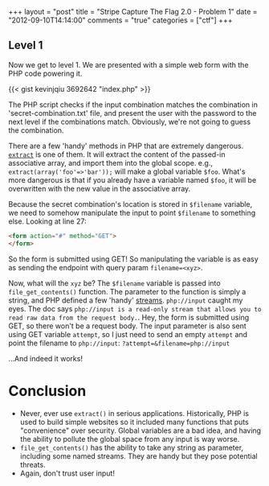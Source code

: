 +++
layout = "post"
title = "Stripe Capture The Flag 2.0 - Problem 1"
date = "2012-09-10T14:14:00"
comments = "true"
categories = ["ctf"]
+++

## Level 1

Now we get to level 1. We are presented with a simple web form with the PHP code powering it.

{{< gist kevinjqiu 3692642 "index.php" >}}

The PHP script checks if the input combination matches the combination in 'secret-combination.txt' file, and present the user with the password to the next level if the combinations match.  Obviously, we're not going to guess the combination.

There are a few 'handy' methods in PHP that are extremely dangerous. [`extract`](http://php.net/manual/en/function.extract.php) is one of them. It will extract the content of the passed-in associative array, and import them into the global scope. e.g., `extract(array('foo'=>'bar'));` will make a global variable `$foo`. What's more dangerous is that if you already have a variable named `$foo`, it will be overwritten with the new value in the associative array.

Because the secret combination's location is stored in `$filename` variable, we need to somehow manipulate the input to point `$filename` to something else.  Looking at line 27:

```html
<form action="#" method="GET">
</form>
```

So the form is submitted using GET! So manipulating the variable is as easy as sending the endpoint with query param `filename=<xyz>`.

Now, what will the `xyz` be? The `$filename` variable is passed into `file_get_contents()` function. The parameter to the function is simply a string, and PHP defined a few 'handy' [streams](http://php.net/manual/en/wrappers.php.php). `php://input` caught my eyes. The doc says `php://input is a read-only stream that allows you to read raw data from the request body.`. Hey, the form is submitted using GET, so there won't be a request body. The input parameter is also sent using GET variable `attempt`, so I just need to send an empty `attempt` and point the filename to `php://input`: `?attempt=&filename=php://input`

...And indeed it works!

# Conclusion

* Never, ever use `extract()` in serious applications. Historically, PHP is used to build simple websites so it included many functions that puts "convenience" over security. Global variables are a bad idea, and having the ability to pollute the global space from any input is way worse.
* `file_get_contents()` has the ability to take any string as parameter, including some named streams. They are handy but they pose potential threats.
* Again, don't trust user input!
